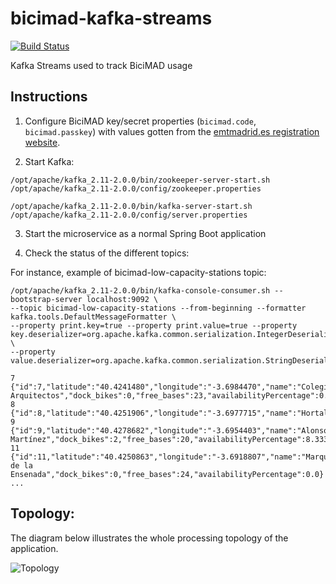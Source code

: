 # bicimad-kafka-streams

[![Build Status](https://semaphoreci.com/api/v1/codependent/bicimad-kafka-streams/branches/master/badge.svg)](https://semaphoreci.com/codependent/bicimad-kafka-streams)

Kafka Streams used to track BiciMAD usage

## Instructions

1. Configure BiciMAD key/secret properties (`bicimad.code`, `bicimad.passkey`) with values gotten
from the [emtmadrid.es registration website](https://opendata.emtmadrid.es/Formulario.aspx). 

2. Start Kafka:

```
/opt/apache/kafka_2.11-2.0.0/bin/zookeeper-server-start.sh /opt/apache/kafka_2.11-2.0.0/config/zookeeper.properties
```
```
/opt/apache/kafka_2.11-2.0.0/bin/kafka-server-start.sh /opt/apache/kafka_2.11-2.0.0/config/server.properties 
```

3. Start the microservice as a normal Spring Boot application

4. Check the status of the different topics:

For instance, example of bicimad-low-capacity-stations topic:

```
/opt/apache/kafka_2.11-2.0.0/bin/kafka-console-consumer.sh --bootstrap-server localhost:9092 \
--topic bicimad-low-capacity-stations --from-beginning --formatter kafka.tools.DefaultMessageFormatter \
--property print.key=true --property print.value=true --property key.deserializer=org.apache.kafka.common.serialization.IntegerDeserializer \
--property value.deserializer=org.apache.kafka.common.serialization.StringDeserializer
```
```
7	{"id":7,"latitude":"40.4241480","longitude":"-3.6984470","name":"Colegio Arquitectos","dock_bikes":0,"free_bases":23,"availabilityPercentage":0.0}
8	{"id":8,"latitude":"40.4251906","longitude":"-3.6977715","name":"Hortaleza","dock_bikes":1,"free_bases":18,"availabilityPercentage":4.761904761904762}
9	{"id":9,"latitude":"40.4278682","longitude":"-3.6954403","name":"Alonso Martínez","dock_bikes":2,"free_bases":20,"availabilityPercentage":8.333333333333334}
11	{"id":11,"latitude":"40.4250863","longitude":"-3.6918807","name":"Marqués de la Ensenada","dock_bikes":0,"free_bases":24,"availabilityPercentage":0.0}
...
```

## Topology:

The diagram below illustrates the whole processing topology of the application.

![Topology](https://raw.githubusercontent.com/codependent/bicimad-kafka-streams/master/topology.png)
